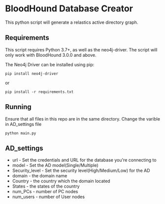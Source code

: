 # BloodHound Database Creator

This python script will generate a relastics active directory graph.

## Requirements

This script requires Python 3.7+, as well as the neo4j-driver. The script will only work with BloodHound 3.0.0 and above.

The Neo4j Driver can be installed using pip:

```
pip install neo4j-driver
```

or

```
pip install -r requirements.txt
```

## Running

Ensure that all files in this repo are in the same directory.
Change the varible in AD_settings file

```
python main.py
```

## AD_settings

- url - Set the credentials and URL for the database you're connecting to
- model  - Set the AD model(Single/Multiple)
- Security_level  - Set the security level(High/Medium/Low) for the AD
- domain  - the domain name
- Country - the country which the domain located
- States  - the states of the country
- num_PCs  - number of PC nodes
- num_users   - number of User nodes
